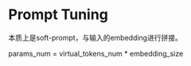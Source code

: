 # Prompt Tuning

本质上是soft-prompt，与输入的embedding进行拼接。

params_num = virtual_tokens_num * embedding_size